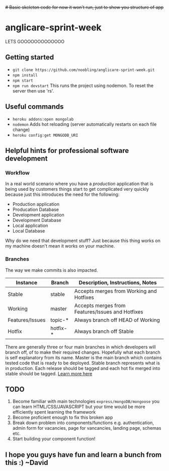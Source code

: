 ~~# Basic skeleton code for now it won't run, just to show you structure of app~~

# anglicare-sprint-week
LETS GOOOOOOOOOOOOO

## Getting started
* `git clone https://github.com/noobling/anglicare-sprint-week.git`
* `npm install`
* `npm start`
* `npm run devstart` This runs the project using nodemon. To reset the server then use 'rs'.

## Useful commands
* `heroku addons:open mongolab`
* `nodemon` Adds hot reloading (server automatically restarts on each file change)
* `heroku config:get MONGODB_URI`

## Helpful hints for professional software development
### Workflow
In a real world scenario where you have a _production_ application that is being used by customers things start to get complicated very quickly because just this introduces the need for the following:
* Production application
* Producation Database
* Development application 
* Development Database
* Local application
* Local Database

Why do we need that development stuff? Just because this thing works on my machine doesn't mean it works on your machine.

### Branches
The way we make commits is also impacted. 
<table>
  <thead>
    <tr>
      <th>Instance</th>
      <th>Branch</th>
      <th>Description, Instructions, Notes</th>
    </tr>
  </thead>
  <tbody>
    <tr>
      <td>Stable</td>
      <td>stable</td>
      <td>Accepts merges from Working and Hotfixes</td>
    </tr>
    <tr>
      <td>Working</td>
      <td>master</td>
      <td>Accepts merges from Features/Issues and Hotfixes</td>
    </tr>
    <tr>
      <td>Features/Issues</td>
      <td>topic-*</td>
      <td>Always branch off HEAD of Working</td>
    </tr>
    <tr>
      <td>Hotfix</td>
      <td>hotfix-*</td>
      <td>Always branch off Stable</td>
    </tr>
  </tbody>
</table>

There are generally three or four main branches in which developers will branch off, of to make their required changes.
Hopefully what each branch is self explanatory from its name. Master is the main branch which contains tested code that is ready to be deployed. Stable branch represents what is in production. Each release should be tagged and each hot fix merged into stable should be tagged.
[Learn more here](https://gist.github.com/digitaljhelms/4287848#file-gistfile1-md)


## TODO
1. Become familiar with main technologies `express/mongoDB/mongoose` you can learn HTML/CSS/JAVASCRIPT but your time would be more efficiently spent learning the framework 
2. Become proficient enough to fix this broken app
3. Break down problem into components/functions e.g. authentication, admin form for vacancies, page for vancancies, landing page, schemas etc.
4. Start building your component function!

## I hope you guys have fun and learn a bunch from this :) ~David
